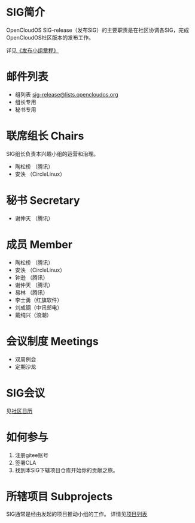 # SIG简介
OpenCloudOS SIG-release（发布SIG）的主要职责是在社区协调各SIG，完成OpenCloudOS社区版本的发布工作。

详见[《发布小组章程》](charter.MD)

# 邮件列表
- 组列表  sig-release@lists.opencloudos.org
- 组长专用
- 秘书专用

# 联席组长 Chairs
SIG组长负责本兴趣小组的运营和治理。
- 陶松桥 （腾讯）
- 安泱 （CircleLinux）

# 秘书 Secretary
- 谢仲天 （腾讯）

# 成员 Member
- 陶松桥 （腾讯）
- 安泱 （CircleLinux）
- 钟逊   （腾讯）
- 谢仲天 （腾讯）
- 易林   （腾讯）
- 李士勇（红旗软件）
- 刘成钢（中讯邮电）
- 戴纯兴（浪潮）

# 会议制度 Meetings
- 双周例会
- 定期沙龙

# SIG会议
见[社区日历](https://lists.opencloudos.org/calendar)

# 如何参与
1. 注册gitee账号
2. 签署CLA
3. 找到本SIG下辖项目仓库开始你的贡献之旅。

# 所辖项目 Subprojects
SIG通常是经由发起的项目推动小组的工作。
详情见[项目列表](projects.MD)
